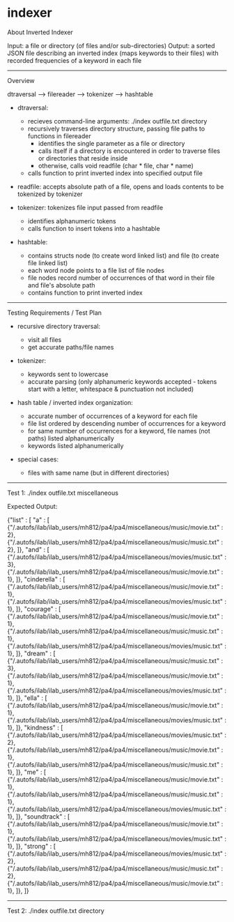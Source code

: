 # indexer

About Inverted Indexer

Input: a file or directory (of files and/or sub-directories)
Output: a sorted JSON file describing an inverted index (maps keywords to their files) with recorded frequencies of a keyword in each file

-----------------------------------------------------------------------

Overview

dtraversal --> filereader --> tokenizer --> hashtable

- dtraversal: 
	- recieves command-line arguments: ./index outfile.txt directory
	- recursively traverses directory structure, passing file paths to functions in filereader
		- identifies the single parameter as a file or directory
		- calls itself if a directory is encountered in order to traverse files or directories that reside inside
		- otherwise, calls void readfile (char * file, char * name)
	- calls function to print inverted index into specified output file

- readfile: accepts absolute path of a file, opens and loads contents to be tokenized by tokenizer

- tokenizer: tokenizes file input passed from readfile
	- identifies alphanumeric tokens
	- calls function to insert tokens into a hashtable

- hashtable: 
	- contains structs node (to create word linked list) and file (to create file linked list)
	- each word node points to a file list of file nodes
	- file nodes record number of occurrences of that word in their file and file's absolute path
	- contains function to print inverted index

-----------------------------------------------------------------------

Testing Requirements / Test Plan

- recursive directory traversal: 
	- visit all files
	- get accurate paths/file names

- tokenizer:
	- keywords sent to lowercase
	- accurate parsing (only alphanumeric keywords accepted - tokens start with a letter, whitespace & punctuation not included)

- hash table / inverted index organization:
	- accurate number of occurrences of a keyword for each file
	- file list ordered by descending number of occurrences for a keyword
	- for same number of occurrences for a keyword, file names (not paths) listed alphanumerically
	- keywords listed alphanumerically

- special cases:
	- files with same name (but in different directories)

-----------------------------------------------------------------------

Test 1: ./index outfile.txt miscellaneous

Expected Output:

{"list" : [
	"a" : [
		{"/.autofs/ilab/ilab_users/mh812/pa4/pa4/miscellaneous/music/movie.txt" : 2},
		{"/.autofs/ilab/ilab_users/mh812/pa4/pa4/miscellaneous/music/music.txt" : 2},
	]},
	"and" : [
		{"/.autofs/ilab/ilab_users/mh812/pa4/pa4/miscellaneous/movies/music.txt" : 3},
		{"/.autofs/ilab/ilab_users/mh812/pa4/pa4/miscellaneous/music/movie.txt" : 1},
	]},
	"cinderella" : [
		{"/.autofs/ilab/ilab_users/mh812/pa4/pa4/miscellaneous/music/movie.txt" : 1},
		{"/.autofs/ilab/ilab_users/mh812/pa4/pa4/miscellaneous/movies/music.txt" : 1},
	]},
	"courage" : [
		{"/.autofs/ilab/ilab_users/mh812/pa4/pa4/miscellaneous/music/movie.txt" : 1},
		{"/.autofs/ilab/ilab_users/mh812/pa4/pa4/miscellaneous/music/music.txt" : 1},
		{"/.autofs/ilab/ilab_users/mh812/pa4/pa4/miscellaneous/movies/music.txt" : 1},
	]},
	"dream" : [
		{"/.autofs/ilab/ilab_users/mh812/pa4/pa4/miscellaneous/music/music.txt" : 3},
		{"/.autofs/ilab/ilab_users/mh812/pa4/pa4/miscellaneous/music/movie.txt" : 1},
		{"/.autofs/ilab/ilab_users/mh812/pa4/pa4/miscellaneous/movies/music.txt" : 1},
	]},
	"ella" : [
		{"/.autofs/ilab/ilab_users/mh812/pa4/pa4/miscellaneous/music/movie.txt" : 1},
		{"/.autofs/ilab/ilab_users/mh812/pa4/pa4/miscellaneous/movies/music.txt" : 1},
	]},
	"kindness" : [
		{"/.autofs/ilab/ilab_users/mh812/pa4/pa4/miscellaneous/movies/music.txt" : 2},
		{"/.autofs/ilab/ilab_users/mh812/pa4/pa4/miscellaneous/music/movie.txt" : 1},
		{"/.autofs/ilab/ilab_users/mh812/pa4/pa4/miscellaneous/music/music.txt" : 1},
	]},
	"me" : [
		{"/.autofs/ilab/ilab_users/mh812/pa4/pa4/miscellaneous/music/movie.txt" : 1},
		{"/.autofs/ilab/ilab_users/mh812/pa4/pa4/miscellaneous/music/music.txt" : 1},
		{"/.autofs/ilab/ilab_users/mh812/pa4/pa4/miscellaneous/movies/music.txt" : 1},
	]},
	"soundtrack" : [
		{"/.autofs/ilab/ilab_users/mh812/pa4/pa4/miscellaneous/music/movie.txt" : 1},
		{"/.autofs/ilab/ilab_users/mh812/pa4/pa4/miscellaneous/movies/music.txt" : 1},
	]},
	"strong" : [
		{"/.autofs/ilab/ilab_users/mh812/pa4/pa4/miscellaneous/movies/music.txt" : 2},
		{"/.autofs/ilab/ilab_users/mh812/pa4/pa4/miscellaneous/music/music.txt" : 2},
		{"/.autofs/ilab/ilab_users/mh812/pa4/pa4/miscellaneous/music/movie.txt" : 1},
	]},
]}

-----------------------------------------------------------------------

Test 2: ./index outfile.txt directory
